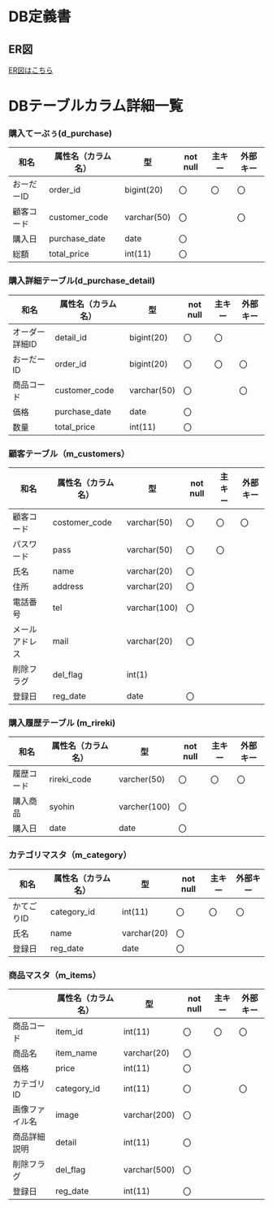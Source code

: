 # DB定義書
## ER図
[ER図はこちら]( https://github.com/aso2001036/2021sys-design/blob/main/db/original/ER.md "ER図はこちら" )

# DBテーブルカラム詳細一覧

### 購入てーぶぅ(d_purchase)
|和名|属性名（カラム名）|型|not null|主キー|外部キー|
|----|----|--|--------|------|-----|
|おーだーID |order_id|bigint(20)|〇|〇|〇|
|顧客コード|customer_code|varchar(50)|〇||〇|
|購入日|purchase_date|date|〇|||
|総額|total_price|int(11)|〇|||

### 購入詳細テーブル(d_purchase_detail)
|和名|属性名（カラム名）|型|not null|主キー|外部キー|
|----|----|--|--------|------|-----|
|オーダー詳細ID|detail_id|bigint(20)|〇|〇||
|おーだーID |order_id|bigint(20)|〇|〇|〇|
|商品コード|customer_code|varchar(50)|〇||〇|
|価格|purchase_date|date|〇|||
|数量|total_price|int(11)|〇|||

### 顧客テーブル（m_customers）
|和名|属性名（カラム名）|型|not null|主キー|外部キー|
|----|----|--|--------|------|-----|
|顧客コード|costomer_code|varchar(50)|〇|〇|〇|
|パスワード|pass|varchar(50)|〇|〇||
|氏名|name|varchar(20)|〇|||
|住所|address|varchar(20)|〇|||
|電話番号|tel|varchar(100)|〇|||
|メールアドレス|mail|varchar(20)|〇|||
|削除フラグ|del_flag|int(1)||||
|登録日|reg_date|date|〇|||

### 購入履歴テーブル (m_rireki)
|和名|属性名（カラム名）|型|not null|主キー|外部キー|
|----|----|--|--------|------|-----|
|履歴コード|rireki_code|varcher(50)|〇|〇|〇|
|購入商品|syohin|varcher(100)|〇|||
|購入日|date|date|〇|||

### カテゴリマスタ（m_category）
|和名|属性名（カラム名）|型|not null|主キー|外部キー|
|----|----|--|--------|------|-----|
|かてごりID|category_id|int(11)|〇|〇|〇|
|氏名|name|varchar(20)|〇|||
|登録日|reg_date|date|〇|||

### 商品マスタ（m_items）
||属性名（カラム名）|型|not null|主キー|外部キー|
|----|----|--|--------|------|-----|
|商品コード|item_id|int(11)|〇|〇|〇|
|商品名|item_name|varchar(20)|〇|||
|価格|price|int(11)|〇|||
|カテゴリID|category_id|int(11)|〇||〇|
|画像ファイル名|image|varchar(200)|〇|||
|商品詳細説明|detail|int(11)|〇|||
|削除フラグ|del_flag|varchar(500)|〇|||
|登録日|reg_date|int(11)|〇|||
